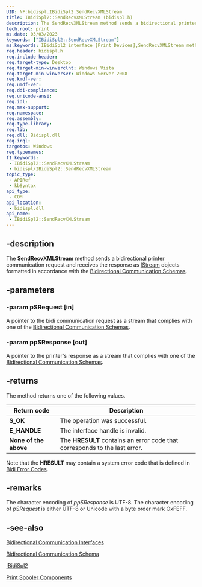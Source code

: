 ```yaml
---
UID: NF:bidispl.IBidiSpl2.SendRecvXMLStream
title: IBidiSpl2::SendRecvXMLStream (bidispl.h)
description: The SendRecvXMLStream method sends a bidirectional printer communication request and receives the response as IStream objects formatted in accordance with the Bidirectional Communication Schemas.
tech.root: print
ms.date: 03/03/2023
keywords: ["IBidiSpl2::SendRecvXMLStream"]
ms.keywords: IBidiSpl2 interface [Print Devices],SendRecvXMLStream method, IBidiSpl2.SendRecvXMLStream, IBidiSpl2::SendRecvXMLStream, SendRecvXMLStream, SendRecvXMLStream method [Print Devices], SendRecvXMLStream method [Print Devices],IBidiSpl2 interface, _win32_IBidiSpl2_SendRecvXMLStream, bidispl/IBidiSpl2::SendRecvXMLStream, gdi.ibidispl2_ibidispl2__sendrecvxmlstream, print.ibidispl2_ibidispl2__sendrecvxmlstream
req.header: bidispl.h
req.include-header: 
req.target-type: Desktop
req.target-min-winverclnt: Windows Vista
req.target-min-winversvr: Windows Server 2008
req.kmdf-ver: 
req.umdf-ver: 
req.ddi-compliance: 
req.unicode-ansi: 
req.idl: 
req.max-support: 
req.namespace: 
req.assembly: 
req.type-library: 
req.lib: 
req.dll: Bidispl.dll
req.irql: 
targetos: Windows
req.typenames: 
f1_keywords:
 - IBidiSpl2::SendRecvXMLStream
 - bidispl/IBidiSpl2::SendRecvXMLStream
topic_type:
 - APIRef
 - kbSyntax
api_type:
 - COM
api_location:
 - bidispl.dll
api_name:
 - IBidiSpl2::SendRecvXMLStream
---
```


## -description

The **SendRecvXMLStream** method sends a bidirectional printer communication request and receives the response as [IStream](/windows/win32/api/objidl/nn-objidl-istream) objects formatted in accordance with the [Bidirectional Communication Schemas](/windows-hardware/drivers/print/bidirectional-communication-schema).

## -parameters

### -param pSRequest [in]

A pointer to the bidi communication request as a stream that complies with one of the [Bidirectional Communication Schemas](/windows-hardware/drivers/print/bidirectional-communication-schema).

### -param ppSResponse [out]

A pointer to the printer's response as a stream that complies with one of the [Bidirectional Communication Schemas](/windows-hardware/drivers/print/bidirectional-communication-schema).

## -returns

The method returns one of the following values.

| Return code | Description |
|---|---|
| **S_OK** | The operation was successful. |
| **E_HANDLE** | The interface handle is invalid. |
| **None of the above** | The **HRESULT** contains an error code that corresponds to the last error. |

Note that the **HRESULT** may contain a system error code that is defined in [Bidi Error Codes](/windows-hardware/drivers/print/bidi-error-codes).

## -remarks

The character encoding of *ppSResponse* is UTF-8. The character encoding of *pSRequest* is either UTF-8 or Unicode with a byte order mark OxFEFF.

## -see-also

[Bidirectional Communication Interfaces](../_print/index.md)

[Bidirectional Communication Schema](/windows-hardware/drivers/print/bidirectional-communication-schema)

[IBidiSpl2](./nn-bidispl-ibidispl2.md)

[Print Spooler Components](/windows-hardware/drivers/print/print-spooler-components)